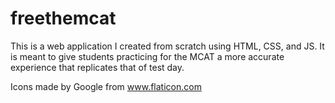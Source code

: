 # freethemcat
This is a web application I created from scratch using HTML, CSS, and JS. 
It is meant to give students practicing for the MCAT a more accurate experience that replicates that of test day.



Icons made by Google from www.flaticon.com
